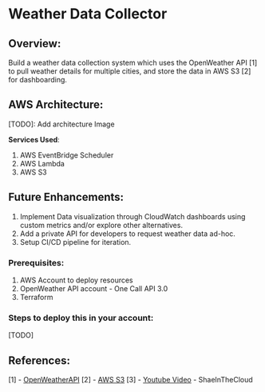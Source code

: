 # Weather Data Collector
## Overview:
Build a weather data collection system which uses the OpenWeather API [1] to pull weather details for multiple cities, and store the data in AWS S3 [2] for dashboarding.

## AWS Architecture:
[TODO]: Add architecture Image

**Services Used**:
1) AWS EventBridge Scheduler
2) AWS Lambda
3) AWS S3

## Future Enhancements:
1) Implement Data visualization through CloudWatch dashboards using custom metrics and/or explore other alternatives.
2) Add a private API for developers to request weather data ad-hoc.
3) Setup CI/CD pipeline for iteration.

### Prerequisites:
1) AWS Account to deploy resources
2) OpenWeather API account - One Call API 3.0
3) Terraform

### Steps to deploy this in your account:
[TODO]


## References:
[1] - [OpenWeatherAPI](https://openweathermap.org/api)
[2] - [AWS S3](https://docs.aws.amazon.com/s3/)
[3] - [Youtube Video](https://youtu.be/A95XBJFOqjw) - ShaeInTheCloud
